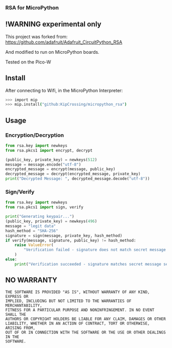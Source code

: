 ### RSA for MicroPython

## !WARNING experimental only

This project was forked from: https://github.com/adafruit/Adafruit_CircuitPython_RSA

And modified to run on MicroPython boards.

Tested on the Pico-W

## Install

After connecting to Wifi, in the MicroPython Interpreter:

```bash
>>> import mip
>>> mip.install("github:KipCrossing/micropython_rsa")
```

## Usage

### Encryption/Decryption

```python
from rsa.key import newkeys
from rsa.pkcs1 import encrypt, decrypt

(public_key, private_key) = newkeys(512)
message = message.encode("utf-8")
encrypted_message = encrypt(message, public_key)
decrypted_message = decrypt(encrypted_message, private_key)
print("Decrypted Message: ", decrypted_message.decode("utf-8"))
```

### Sign/Verify

```python
from rsa.key import newkeys
from rsa.pkcs1 import sign, verify

print("Generating keypair...")
(public_key, private_key) = newkeys(496)
message = "legit data"
hash_method = "SHA-256"
signature = sign(message, private_key, hash_method)
if verify(message, signature, public_key) != hash_method:
    raise ValueError(
        "Verification failed - signature does not match secret message sent!"
    )
else:
    print("Verification succeeded - signature matches secret message sent!")
```

## NO WARRANTY

```
THE SOFTWARE IS PROVIDED "AS IS", WITHOUT WARRANTY OF ANY KIND, EXPRESS OR
IMPLIED, INCLUDING BUT NOT LIMITED TO THE WARRANTIES OF MERCHANTABILITY,
FITNESS FOR A PARTICULAR PURPOSE AND NONINFRINGEMENT. IN NO EVENT SHALL THE
AUTHORS OR COPYRIGHT HOLDERS BE LIABLE FOR ANY CLAIM, DAMAGES OR OTHER
LIABILITY, WHETHER IN AN ACTION OF CONTRACT, TORT OR OTHERWISE, ARISING FROM,
OUT OF OR IN CONNECTION WITH THE SOFTWARE OR THE USE OR OTHER DEALINGS IN THE
SOFTWARE.
```

